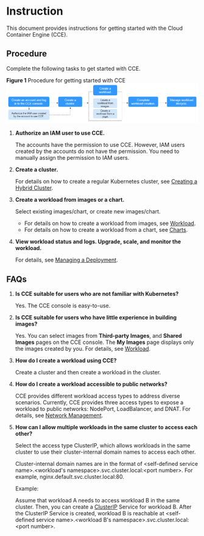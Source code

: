 # Instruction<a name="cce_qs_0001"></a>

This document provides instructions for getting started with the Cloud Container Engine \(CCE\).

## Procedure<a name="en-us_topic_0228847402_section19297198134420"></a>

Complete the following tasks to get started with CCE.

**Figure  1**  Procedure for getting started with CCE<a name="en-us_topic_0228847402_fig154658221372"></a>  
![](figures/procedure-for-getting-started-with-cce.png "procedure-for-getting-started-with-cce")

1.  **Authorize an IAM user to use CCE.**

    The accounts have the permission to use CCE. However, IAM users created by the accounts do not have the permission. You need to manually assign the permission to IAM users.

2.  **Create a cluster.**

    For details on how to create a regular Kubernetes cluster, see  [Creating a Hybrid Cluster](creating-a-hybrid-cluster.md).

3.  **Create a workload from images or a chart.**

    Select existing images/chart, or create new images/chart.

    -   For details on how to create a workload from images, see  [Workload](workload.md).
    -   For details on how to create a workload from a chart, see  [Charts](charts.md).

4.  **View workload status and logs. Upgrade, scale, and monitor the workload.**

    For details, see  [Managing a Deployment](managing-a-deployment.md).


## FAQs<a name="section194421388298"></a>

1.  **Is CCE suitable for users who are not familiar with Kubernetes?**

    Yes. The CCE console is easy-to-use.

2.  **Is CCE suitable for users who have little experience in building images?**

    Yes. You can select images from  **Third-party Images**, and  **Shared Images**  pages on the CCE console. The  **My Images**  page displays only the images created by you. For details, see  [Workload](workload.md).

3.  **How do I create a workload using CCE?**

    Create a cluster and then create a workload in the cluster.

4.  **How do I create a workload accessible to public networks?**

    CCE provides different workload access types to address diverse scenarios. Currently, CCE provides three access types to expose a workload to public networks: NodePort, LoadBalancer, and DNAT. For details, see  [Network Management](network-management.md).

5.  **How can I allow multiple workloads in the same cluster to access each other?**

    Select the access type ClusterIP, which allows workloads in the same cluster to use their cluster-internal domain names to access each other.

    Cluster-internal domain names are in the format of <self-defined service name\>.<workload's namespace\>.svc.cluster.local:<port number\>. For example, nginx.default.svc.cluster.local:80.

    Example:

    Assume that workload A needs to access workload B in the same cluster. Then, you can create a  [ClusterIP](intra-cluster-access-(clusterip).md)  Service for workload B. After the ClusterIP Service is created, workload B is reachable at <self-defined service name\>.<workload B's namespace\>.svc.cluster.local:<port number\>.


